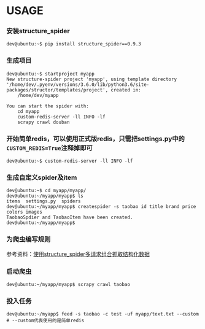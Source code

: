 # USAGE
### 安装structure_spider
```
dev@ubuntu:~$ pip install structure_spider==0.9.3
```
### 生成项目
```
dev@ubuntu:~$ startproject myapp
New structure-spider project 'myapp', using template directory '/home/dev/.pyenv/versions/3.6.0/lib/python3.6/site-packages/structor/templates/project', created in:
    /home/dev/myapp

You can start the spider with:
    cd myapp
    custom-redis-server -ll INFO -lf
    scrapy crawl douban
```
### 开始简单redis，可以使用正式版redis，只需把settings.py中的`CUSTOM_REDIS=True`注释掉即可
```
dev@ubuntu:~$ custom-redis-server -ll INFO -lf
```
### 生成自定义spider及item
```
dev@ubuntu:~$ cd myapp/myapp/
dev@ubuntu:~/myapp/myapp$ ls
items  settings.py  spiders
dev@ubuntu:~/myapp/myapp$ createspider -s taobao id title brand price colors images
TaobaoSpdier and TaobaoItem have been created.
dev@ubuntu:~/myapp/myapp$
```
### 为爬虫编写规则
参考资料：[使用structure_spider多请求组合抓取结构化数据](https://zhuanlan.zhihu.com/p/28636195)
### 启动爬虫
```
dev@ubuntu:~/myapp/myapp$ scrapy crawl taobao
```
### 投入任务
```
dev@ubuntu:~/myapp$ feed -s taobao -c test -uf myapp/text.txt --custom # --custom代表使用的是简单redis
```



